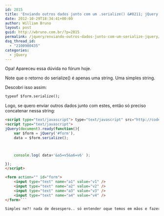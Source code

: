 ```yaml
---
id: 2815
title: 'Enviando outros dados junto com um .serialize() &#8211; jQuery'
date: 2012-10-29T18:34:41+00:00
author: William Bruno
layout: post
guid: http://wbruno.com.br/?p=2815
permalink: /jquery/enviando-outros-dados-junto-com-um-serialize-jquery/
dsq_thread_id:
  - "2100900435"
categories:
  - jQuery
---
```

Opa! Apareceu essa dúvida no fórum hoje.

Note que o retorno do serialize() é apenas uma string. Uma simples string.
  
Descobri isso assim:

``` html
typeof $form.serialize();
```

Logo, se quero enviar outros dados junto com estes, então só preciso concatenar nessa string:

``` html
<script type="text/javascript"> type="text/javascript" src="http://code.jquery.com/jquery-1.8.2.min.js"></script>
<script type="text/javascript">
jQuery(document).ready(function(){
    var $form = jQuery('#form'),
    data = $form.serialize();



    console.log( data+'&a5=v5&a6=v6' );

});
</script>

<form action="" id="form">
    <input type="text" name="a1" value="v1" />
    <input type="text" name="a2" value="v2" />
    <input type="text" name="a3" value="v3" />
    <input type="text" name="a4" value="v4" />
</form>```

Simples ne?! nada de desespero.. só entender oque temos em mãos e fazer.